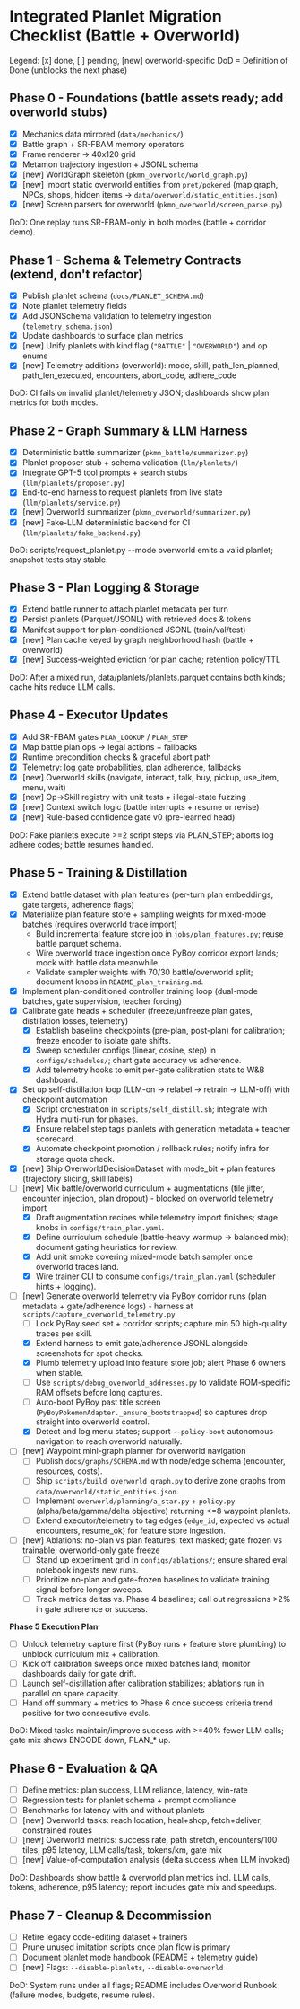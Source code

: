# Integrated Planlet Migration Checklist (Battle + Overworld)

Legend: [x] done, [ ] pending, [new] overworld-specific
DoD = Definition of Done (unblocks the next phase)

## Phase 0 - Foundations (battle assets ready; add overworld stubs)
- [x] Mechanics data mirrored (`data/mechanics/`)
- [x] Battle graph + SR-FBAM memory operators
- [x] Frame renderer -> 40x120 grid
- [x] Metamon trajectory ingestion + JSONL schema
- [x] [new] WorldGraph skeleton (`pkmn_overworld/world_graph.py`)
- [x] [new] Import static overworld entities from `pret/pokered` (map graph, NPCs, shops, hidden items -> `data/overworld/static_entities.json`)
- [x] [new] Screen parsers for overworld (`pkmn_overworld/screen_parse.py`)

DoD: One replay runs SR-FBAM-only in both modes (battle + corridor demo).

## Phase 1 - Schema & Telemetry Contracts (extend, don't refactor)
- [x] Publish planlet schema (`docs/PLANLET_SCHEMA.md`)
- [x] Note planlet telemetry fields
- [x] Add JSONSchema validation to telemetry ingestion (`telemetry_schema.json`)
- [x] Update dashboards to surface plan metrics
- [x] [new] Unify planlets with kind flag (`"BATTLE"` | `"OVERWORLD"`) and op enums
- [x] [new] Telemetry additions (overworld): mode, skill, path_len_planned, path_len_executed, encounters, abort_code, adhere_code

DoD: CI fails on invalid planlet/telemetry JSON; dashboards show plan metrics for both modes.

## Phase 2 - Graph Summary & LLM Harness
- [x] Deterministic battle summarizer (`pkmn_battle/summarizer.py`)
- [x] Planlet proposer stub + schema validation (`llm/planlets/`)
- [x] Integrate GPT-5 tool prompts + search stubs (`llm/planlets/proposer.py`)
- [x] End-to-end harness to request planlets from live state (`llm/planlets/service.py`)
- [x] [new] Overworld summarizer (`pkmn_overworld/summarizer.py`)
- [x] [new] Fake-LLM deterministic backend for CI (`llm/planlets/fake_backend.py`)

DoD: scripts/request_planlet.py --mode overworld emits a valid planlet; snapshot tests stay stable.

## Phase 3 - Plan Logging & Storage
- [x] Extend battle runner to attach planlet metadata per turn
- [x] Persist planlets (Parquet/JSONL) with retrieved docs & tokens
- [x] Manifest support for plan-conditioned JSONL (train/val/test)
- [x] [new] Plan cache keyed by graph neighborhood hash (battle + overworld)
- [x] [new] Success-weighted eviction for plan cache; retention policy/TTL

DoD: After a mixed run, data/planlets/planlets.parquet contains both kinds; cache hits reduce LLM calls.

## Phase 4 - Executor Updates
- [x] Add SR-FBAM gates `PLAN_LOOKUP` / `PLAN_STEP`
- [x] Map battle plan ops -> legal actions + fallbacks
- [x] Runtime precondition checks & graceful abort path
- [x] Telemetry: log gate probabilities, plan adherence, fallbacks
- [x] [new] Overworld skills (navigate, interact, talk, buy, pickup, use_item, menu, wait)
- [x] [new] Op->Skill registry with unit tests + illegal-state fuzzing
- [x] [new] Context switch logic (battle interrupts + resume or revise)
- [x] [new] Rule-based confidence gate v0 (pre-learned head)

DoD: Fake planlets execute >=2 script steps via PLAN_STEP; aborts log adhere codes; battle resumes handled.

## Phase 5 - Training & Distillation
- [x] Extend battle dataset with plan features (per-turn plan embeddings, gate targets, adherence flags)
- [x] Materialize plan feature store + sampling weights for mixed-mode batches (requires overworld trace import)
  - Build incremental feature store job in `jobs/plan_features.py`; reuse battle parquet schema.
  - Wire overworld trace ingestion once PyBoy corridor export lands; mock with battle data meanwhile.
  - Validate sampler weights with 70/30 battle/overworld split; document knobs in `README_plan_training.md`.
- [x] Implement plan-conditioned controller training loop (dual-mode batches, gate supervision, teacher forcing)
- [x] Calibrate gate heads + scheduler (freeze/unfreeze plan gates, distillation losses, telemetry)
  - [x] Establish baseline checkpoints (pre-plan, post-plan) for calibration; freeze encoder to isolate gate shifts.
  - [x] Sweep scheduler configs (linear, cosine, step) in `configs/schedules/`; chart gate accuracy vs adherence.
  - [x] Add telemetry hooks to emit per-gate calibration stats to W&B dashboard.
- [x] Set up self-distillation loop (LLM-on -> relabel -> retrain -> LLM-off) with checkpoint automation
  - [x] Script orchestration in `scripts/self_distill.sh`; integrate with Hydra multi-run for phases.
  - [x] Ensure relabel step tags planlets with generation metadata + teacher scorecard.
  - [x] Automate checkpoint promotion / rollback rules; notify infra for storage quota check.
- [x] [new] Ship OverworldDecisionDataset with mode_bit + plan features (trajectory slicing, skill labels)
- [ ] [new] Mix battle/overworld curriculum + augmentations (tile jitter, encounter injection, plan dropout) - blocked on overworld telemetry import
  - [x] Draft augmentation recipes while telemetry import finishes; stage knobs in `configs/train_plan.yaml`.
  - [x] Define curriculum schedule (battle-heavy warmup -> balanced mix); document gating heuristics for review.
  - [x] Add unit smoke covering mixed-mode batch sampler once overworld traces land.
  - [x] Wire trainer CLI to consume `configs/train_plan.yaml` (scheduler hints + logging).
- [ ] [new] Generate overworld telemetry via PyBoy corridor runs (plan metadata + gate/adherence logs) - harness at `scripts/capture_overworld_telemetry.py`
  - [ ] Lock PyBoy seed set + corridor scripts; capture min 50 high-quality traces per skill.
  - [x] Extend harness to emit gate/adherence JSONL alongside screenshots for spot checks.
  - [x] Plumb telemetry upload into feature store job; alert Phase 6 owners when stable.
  - [ ] Use `scripts/debug_overworld_addresses.py` to validate ROM-specific RAM offsets before long captures.
  - [ ] Auto-boot PyBoy past title screen (`PyBoyPokemonAdapter._ensure_bootstrapped`) so captures drop straight into overworld control.
  - [x] Detect and log menu states; support `--policy-boot` autonomous navigation to reach overworld naturally.
- [ ] [new] Waypoint mini-graph planner for overworld navigation
  - [ ] Publish `docs/graphs/SCHEMA.md` with node/edge schema (encounter, resources, costs).
  - [ ] Ship `scripts/build_overworld_graph.py` to derive zone graphs from `data/overworld/static_entities.json`.
  - [ ] Implement `overworld/planning/a_star.py` + `policy.py` (alpha/beta/gamma/delta objective) returning <=8 waypoint planlets.
  - [ ] Extend executor/telemetry to tag edges (`edge_id`, expected vs actual encounters, resume_ok) for feature store ingestion.
- [ ] [new] Ablations: no-plan vs plan features; text masked; gate frozen vs trainable; overworld-only gate freeze
  - [ ] Stand up experiment grid in `configs/ablations/`; ensure shared eval notebook ingests new runs.
  - [ ] Prioritize no-plan and gate-frozen baselines to validate training signal before longer sweeps.
  - [ ] Track metrics deltas vs. Phase 4 baselines; call out regressions >2% in gate adherence or success.

**Phase 5 Execution Plan**
- [ ] Unlock telemetry capture first (PyBoy runs + feature store plumbing) to unblock curriculum mix + calibration.
- [ ] Kick off calibration sweeps once mixed batches land; monitor dashboards daily for gate drift.
- [ ] Launch self-distillation after calibration stabilizes; ablations run in parallel on spare capacity.
- [ ] Hand off summary + metrics to Phase 6 once success criteria trend positive for two consecutive evals.

DoD: Mixed tasks maintain/improve success with >=40% fewer LLM calls; gate mix shows ENCODE down, PLAN_* up.

## Phase 6 - Evaluation & QA
- [ ] Define metrics: plan success, LLM reliance, latency, win-rate
- [ ] Regression tests for planlet schema + prompt compliance
- [ ] Benchmarks for latency with and without planlets
- [ ] [new] Overworld tasks: reach location, heal+shop, fetch+deliver, constrained routes
- [ ] [new] Overworld metrics: success rate, path stretch, encounters/100 tiles, p95 latency, LLM calls/task, tokens/km, gate mix
- [ ] [new] Value-of-computation analysis (delta success when LLM invoked)

DoD: Dashboards show battle & overworld plan metrics incl. LLM calls, tokens, adherence, p95 latency; report includes gate mix and speedups.

## Phase 7 - Cleanup & Decommission
- [ ] Retire legacy code-editing dataset + trainers
- [ ] Prune unused imitation scripts once plan flow is primary
- [ ] Document planlet mode handbook (README + telemetry guide)
- [ ] [new] Flags: `--disable-planlets`, `--disable-overworld`

DoD: System runs under all flags; README includes Overworld Runbook (failure modes, budgets, resume rules).
